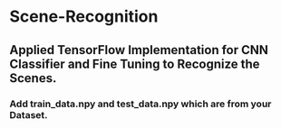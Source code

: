 # Scene-Recognition
<h2>Applied TensorFlow Implementation for CNN Classifier and Fine Tuning to Recognize the Scenes.</h2>
<h3>Add train_data.npy and test_data.npy which are from your Dataset.</h3>
